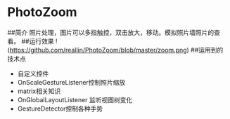 # PhotoZoom

##简介
照片处理，图片可以多指触控，双击放大，移动。模拟照片墙照片的查看。
##运行效果
!<picture>(https://github.com/reallin/PhotoZoom/blob/master/zoom.png)
##运用到的技术点
* 自定义控件
* OnScaleGestureListener控制照片缩放
* matrix相关知识
* OnGlobalLayoutListener 监听视图树变化
* GestureDetector控制各种手势
